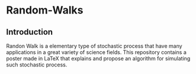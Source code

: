 # Random-Walks

## Introduction 

Randon Walk is a elementary type of stochastic process that have many applications in a great variety of science fields.
This repository contains a poster made in LaTeX that explains and propose an algorithm for simulating such stochastic process.

